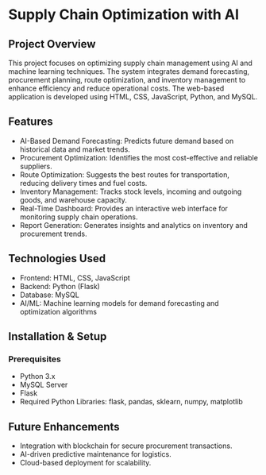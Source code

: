 # Supply Chain Optimization with AI

## Project Overview
This project focuses on optimizing supply chain management using AI and machine learning techniques. The system integrates demand forecasting, procurement planning, route optimization, and inventory management to enhance efficiency and reduce operational costs. The web-based application is developed using HTML, CSS, JavaScript, Python, and MySQL.

## Features
- AI-Based Demand Forecasting: Predicts future demand based on historical data and market trends.
- Procurement Optimization: Identifies the most cost-effective and reliable suppliers.
- Route Optimization: Suggests the best routes for transportation, reducing delivery times and fuel costs.
- Inventory Management: Tracks stock levels, incoming and outgoing goods, and warehouse capacity.
- Real-Time Dashboard: Provides an interactive web interface for monitoring supply chain operations.
- Report Generation: Generates insights and analytics on inventory and procurement trends.

## Technologies Used
- Frontend: HTML, CSS, JavaScript
- Backend: Python (Flask)
- Database: MySQL
- AI/ML: Machine learning models for demand forecasting and optimization algorithms

## Installation & Setup
### Prerequisites
- Python 3.x
- MySQL Server
- Flask
- Required Python Libraries: flask, pandas, sklearn, numpy, matplotlib

## Future Enhancements
- Integration with blockchain for secure procurement transactions.
- AI-driven predictive maintenance for logistics.
- Cloud-based deployment for scalability.
